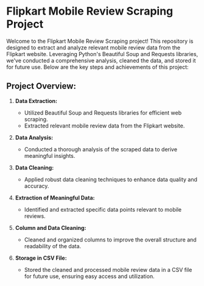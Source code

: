 # Flipkart Mobile Review Scraping Project

Welcome to the Flipkart Mobile Review Scraping project! This repository is designed to extract and analyze relevant mobile review data from the Flipkart website. Leveraging Python's Beautiful Soup and Requests libraries, we've conducted a comprehensive analysis, cleaned the data, and stored it for future use. Below are the key steps and achievements of this project:

## Project Overview:

1. **Data Extraction:**
   - Utilized Beautiful Soup and Requests libraries for efficient web scraping.
   - Extracted relevant mobile review data from the Flipkart website.

2. **Data Analysis:**
   - Conducted a thorough analysis of the scraped data to derive meaningful insights.

3. **Data Cleaning:**
   - Applied robust data cleaning techniques to enhance data quality and accuracy.

4. **Extraction of Meaningful Data:**
   - Identified and extracted specific data points relevant to mobile reviews.

5. **Column and Data Cleaning:**
   - Cleaned and organized columns to improve the overall structure and readability of the data.

6. **Storage in CSV File:**
   - Stored the cleaned and processed mobile review data in a CSV file for future use, ensuring easy access and utilization.



